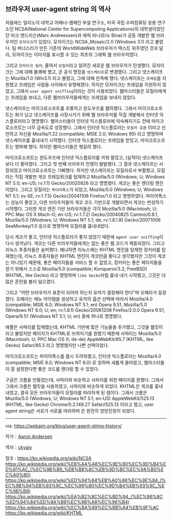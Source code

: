 ## 브라우저 user-agent string 의 역사


처음에는 일리노이 대학교 어배너-섐페인 부설 연구소, 미국 국립 수퍼컴퓨팅 응용 연구소인 NCSA(National Center for Supercomputing Applications)의 대학생이었던 던 마크 앤드리슨(Marc Andreessen)과 에릭 비나(Eric Bina)가 공동 개발한 웹 브라우저인 `모자이크`가 있었다. 모자이크는 NCSA_Mosaic/2.0 (Windows 3.1) 라고 불렸다. 팀 버너스리가 만든 기존의 WorldWideWeb 브라우저가 텍스트 위주였던 것과 달리, 모자이크는 이미지를 표시할 수 있는 최초의 그래픽 웹 브라우저였다.


그리고 `모자이크 킬러`, 줄여서 `모질라`라고 알려진 새로운 웹 브라우저가 탄생했다. 모자이크는 그에 대해 불쾌해 했고, 곧 공식 명칭을 `넷스케이프`로 변경했다. 그리고 넷스케이프는 Mozilla/1.0 (Win3.1) 라고 불렸고, 그에 대해 만족해 했다.
넷스케이프는 `프레임`을 지원했고 프레임은 사람들 사이에서 유명해졌다. 하지만 모자이크는 프레임을 지원하지 않았고, 그래서 `user agent sniffing`이라는 것이 사용되었다. 웹마스터들은 모질라에게는 프레임을 보내고, 다른 웹브라우저들에게는 프레임을 보내지 않았다.


넷스케이프는 마이크로소프트를 조롱하고 윈도우즈를 폄하했다. 그래서 마이크로소프트는 화가 났고 넷스케이프를 사장시키기 위해 웹 브라우저를 직접 개발해서 인터넷 익스플로러라고 명명했다. 웹마스터들이 인터넷 익스플로러에 익숙해지기도 전에 마이크로소프트는 너무 급속도로 성장했다. 그래서 인터넷 익스플로러는 `모질라 호환` 이라고 선언하고 자신을 Mozilla/1.22 (compatible; MSIE 2.0; Windows 95) 라고 명명하며 넷스케이프를 흉내내기 시작했다. 인터넷 익스플로러는 프레임을 받았고, 마이크로소프트는 행복해 했다. 하지만 웹마스터들은 헷갈려 했다.


마이크로소프트는 윈도우즈에 인터넷 익스플로러를 끼워 팔았고, (실적이) 넷스케이프보다 더 좋아졌다. 그리고 첫 번째 브라우저 전쟁이 발발했다. 그 결과 넷스케이프는 사장되었고 마이크로소프트는 기뻐했다. 하지만 넷스케이프는 모질라로서 부활했고, 모질라는 직접 개발한 게코 프레임워크를 탑재하고 Mozilla/5.0 (Windows; U; Windows NT 5.0; en-US; rv:1.1) Gecko/20020826 라고 명명했다. 게코는 좋은 렌더링 엔진이었다. 그리고 모질라는 `파이어폭스`가 되었고, Mozilla/5.0 (Windows; U; Windows NT 5.1; sv-SE; rv:1.7.5) Gecko/20041108 Firefox/1.0 라고 명명하였다. 파이어폭스는 성능이 좋았고, 다른 브라우저들이 게코 코드 기반으로 개발되면서 게코는 번성하기 시작했다. 그러한 게코 엔진 기반 브라우저들은 각각 Mozilla/5.0 (Macintosh; U; PPC Mac OS X Mach-O; en-US; rv:1.7.2) Gecko/20040825 Camino/0.8.1, Mozilla/5.0 (Windows; U; Windows NT 5.1; de; rv:1.8.1.8) Gecko/20071008 SeaMonkey/1.0 등으로 명명하며 모질라를 흉내내었다. 


당시 게코가 좋고, 인터넷 익스플로러가 좋지 않았기 때문에 `agent user sniffing`이 다시 생겨났다. 게코는 다른 브라우저들에게는 없는 좋은 웹 코드가 제동되었다. 그리고 리눅스 추종자들은 슬퍼했다. 왜냐하면 리눅스에는 KHTML 엔진을 탑재한 캉커러를 탑재했는데, 리눅스 추종자들은 KHTML 엔진이 게코만큼 좋다고 생각했지만 그것이 게코는 아니었기 때문에, 좋은 페이지들을 서비스 할 수 없었고, 캉커러는 좋은 페이지들을 얻기 위해서 스스로 Mozilla/5.0 (compatible; Konqueror/3.2; FreeBSD) (KHTML, like Gecko) 라고 명명하며 `like Gecko`처럼 흉내 내기 시작했고, 그것은 더 많은 혼란을 불러 일으켰다.


그리고 "어떤 브라우저가 표준이 되어야 하는지 유저가 결정해야 한다"며 오페라가 등장했다. 오페라는 메뉴 아이템을 생성하고 유저의 옵션 선택에 따라서 Mozilla/4.0 (compatible; MSIE 6.0; Windows NT 5.1; en) Opera 9.51, Mozilla/5.0 (Windows NT 6.0; U; en; rv:1.8.1) Gecko/20061208 Firefox/2.0.0 Opera 9.51, Opera/9.51 (Windows NT 5.1; U; en) 중에 하나로 명명했다.


애플은 사파리를 탑재했는데, KHTML 기반에 많은 기능들을 추가했고, 그것을 웹킷이라고 불렀지만 페이지가 KHTML로 쓰여지기를 원했기 때문에 사파리는 Mozilla/5.0 (Macintosh; U; PPC Mac OS X; de-de) AppleWebKit/85.7 (KHTML, like Gecko) Safari/85.5 라고 명명했지만 나쁜 선택이었다.


마이크로소프트는 파이어폭스를 몹시 두려워했고, 인터넷 익스플로러는 Mozilla/4.0 (compatible; MSIE 8.0; Windows NT 6.0) 로 칭하며 새롭게 돌아왔고, 웹마스터들이 잘 설정한다면 좋은 코드를 렌더링 할 수 있었다.


구글은 크롬을 만들었는데, 사파리와 비슷하고 사파리를 위한 페이지를 원했다. 그래서 그래서 크롬은 웹킷을 사용하였고, 사파리와 비슷하게 되었다. KHTML은 게코를 흉내내었고, 결국 모든 브라우저들이 모질라를 따라하게 된 셈이다. 그래서 크롬은 Mozilla/5.0 (Windows; U; Windows NT 5.1; en-US) AppleWebKit/525.13 (KHTML, like Gecko) Chrome/0.2.149.27 Safari/525.13 이라고 했고, user agent string은 서로가 서로를 따라하며 은 완전히 엉망진창이 되었다.  


---

via: https://webaim.org/blog/user-agent-string-history/


작가：[Aaron Andersen](https://webaim.org/blog/user-agent-string-history/)

역자：[ckyqjy](https://github.com/ckyqjy)

참조 : 
https://ko.wikipedia.org/wiki/NCSA
https://ko.wikipedia.org/wiki/%EB%AA%A8%EC%9E%90%EC%9D%B4%ED%81%AC_(%EC%9B%B9_%EB%B8%8C%EB%9D%BC%EC%9A%B0%EC%A0%80)
https://ko.wikipedia.org/wiki/%ED%94%84%EB%A0%88%EC%9E%84_(%EC%9B%94%EB%93%9C_%EC%99%80%EC%9D%B4%EB%93%9C_%EC%9B%B9)
https://ko.wikipedia.org/wiki/%EA%B2%8C%EC%BD%94_(%EC%86%8C%ED%94%84%ED%8A%B8%EC%9B%A8%EC%96%B4)
https://ko.wikipedia.org/wiki/%EC%BA%89%EC%BB%A4%EB%9F%AC
https://ko.wikipedia.org/wiki/KHTML

